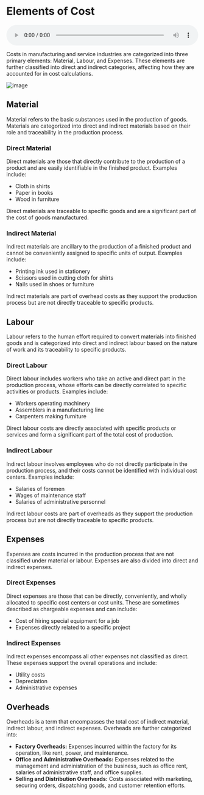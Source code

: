 # Elements of Cost

<audio controls style="width: 100%;">
  <source src="../../../../../audio/4th_sem/CMA/Unit-1 Introduction to Cost and Management Accounting/1.f Elements of Cost.mp3" type="audio/mpeg">
  Your browser does not support the audio element.
</audio>

 Costs in manufacturing and service industries are categorized into three primary elements: Material, Labour, and Expenses. These elements are further classified into direct and indirect categories, affecting how they are accounted for in cost calculations. 

![image](https://github.com/Collegehive/Notes/assets/159722383/e7fc5f37-847c-4cd7-b028-4d468ddb13b6)


## Material

Material refers to the basic substances used in the production of goods. Materials are categorized into direct and indirect materials based on their role and traceability in the production process.

### Direct Material
Direct materials are those that directly contribute to the production of a product and are easily identifiable in the finished product. Examples include:
- Cloth in shirts
- Paper in books
- Wood in furniture

Direct materials are traceable to specific goods and are a significant part of the cost of goods manufactured.

### Indirect Material
Indirect materials are ancillary to the production of a finished product and cannot be conveniently assigned to specific units of output. Examples include:
- Printing ink used in stationery
- Scissors used in cutting cloth for shirts
- Nails used in shoes or furniture

Indirect materials are part of overhead costs as they support the production process but are not directly traceable to specific products.

## Labour

Labour refers to the human effort required to convert materials into finished goods and is categorized into direct and indirect labour based on the nature of work and its traceability to specific products.

### Direct Labour
Direct labour includes workers who take an active and direct part in the production process, whose efforts can be directly correlated to specific activities or products. Examples include:
- Workers operating machinery
- Assemblers in a manufacturing line
- Carpenters making furniture

Direct labour costs are directly associated with specific products or services and form a significant part of the total cost of production.

### Indirect Labour
Indirect labour involves employees who do not directly participate in the production process, and their costs cannot be identified with individual cost centers. Examples include:
- Salaries of foremen
- Wages of maintenance staff
- Salaries of administrative personnel

Indirect labour costs are part of overheads as they support the production process but are not directly traceable to specific products.

## Expenses

Expenses are costs incurred in the production process that are not classified under material or labour. Expenses are also divided into direct and indirect expenses.

### Direct Expenses
Direct expenses are those that can be directly, conveniently, and wholly allocated to specific cost centers or cost units. These are sometimes described as chargeable expenses and can include:
- Cost of hiring special equipment for a job
- Expenses directly related to a specific project

### Indirect Expenses
Indirect expenses encompass all other expenses not classified as direct. These expenses support the overall operations and include:
- Utility costs
- Depreciation
- Administrative expenses

## Overheads

Overheads is a term that encompasses the total cost of indirect material, indirect labour, and indirect expenses. Overheads are further categorized into:
- **Factory Overheads:** Expenses incurred within the factory for its operation, like rent, power, and maintenance.
- **Office and Administrative Overheads:** Expenses related to the management and administration of the business, such as office rent, salaries of administrative staff, and office supplies.
- **Selling and Distribution Overheads:** Costs associated with marketing, securing orders, dispatching goods, and customer retention efforts.

